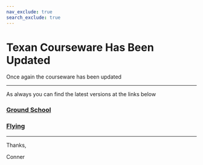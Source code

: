 ```yaml
---
nav_exclude: true
search_exclude: true
---
```


# Texan Courseware Has Been Updated 

Once again the courseware has been updated 

* * * 

As always you can find the latest versions at the links below 

### [Ground School](https://github.com/cadlinga/texan_courseware/releases/latest/download/groundschool.pdf)

### [Flying](https://github.com/cadlinga/texan_courseware/releases/latest/download/flying.pdf)

* * * 

Thanks, 

Conner
